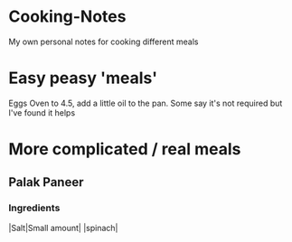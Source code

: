 # Cooking-Notes  
My own personal notes for cooking different meals

# Easy peasy 'meals'  
Eggs Oven to 4.5, add a little oil to the pan.   Some say it's not required but I've found it helps  


# More complicated / real meals  
## Palak Paneer  
### Ingredients  
|Salt|Small amount|
|spinach|
